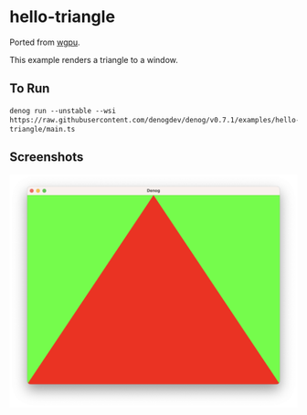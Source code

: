 # hello-triangle

Ported from [wgpu](https://github.com/gfx-rs/wgpu/tree/v0.13.2/wgpu/examples/hello-triangle).

This example renders a triangle to a window.

## To Run

```
denog run --unstable --wsi https://raw.githubusercontent.com/denogdev/denog/v0.7.1/examples/hello-triangle/main.ts
```

## Screenshots

![A red triangle over a green background.](./screenshot.png)
